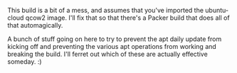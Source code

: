 This build is a bit of a mess, and assumes that you've imported the ubuntu-cloud
qcow2 image. I'll fix that so that there's a Packer build that does all of that
automagically.

A bunch of stuff going on here to try to prevent the apt daily update from
kicking off and preventing the various apt operations from working and
breaking the build. I'll ferret out which of these are actually effective
someday. :)
